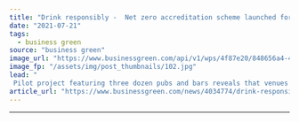 ```yaml
---
title: "Drink responsibly -  Net zero accreditation scheme launched for pubs and bars"
date: "2021-07-21"
tags: 
  - business green
source: "business green"
image_url: "https://www.businessgreen.com/api/v1/wps/4f87e20/848656a4-4edc-48d9-8c24-3e3a3bb81052/5/Net-Zero-Pubs-Bars-Event-Image-2-185x114.jpg"
image_fp: "/assets/img/post_thumbnails/102.jpg"
lead: "
 Pilot project featuring three dozen pubs and bars reveals that venues that service food face steeper decarbonisation challenge than 'wet-led' venues ..."
article_url: "https://www.businessgreen.com/news/4034774/drink-responsibly-net-zero-accreditation-scheme-launched-pubs-bars"
---
```


---

